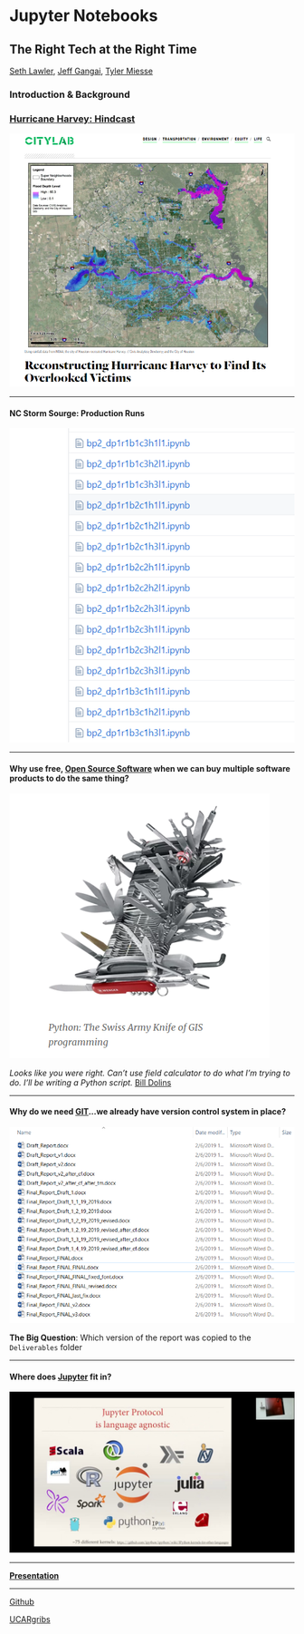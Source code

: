 

# Jupyter Notebooks
## The Right Tech at the Right Time

[Seth Lawler](slawler@dewberry.com), [Jeff Gangai](jgangai@dewberry.com), [Tyler Miesse](tmiesse@dewberry.com)



### Introduction & Background

 ### [Hurricane Harvey: Hindcast](https://www.citylab.com/environment/2018/10/hurricane-harvey-houston-recovery-aid-federal-funds-fema/573094/)
![](images/city_lab.png)

 ---

 #### NC Storm Sourge: Production Runs
![](images/nc_papermill.png)

---


 #### Why use free, [Open Source Software](https://www.osgeo.org/) when we can buy multiple software products to do the same thing? 
![](images/python_swiss_army.png)


 *Looks like you were right. Can’t use field calculator to do what I’m trying to do. I’ll be writing a Python script.*
 [Bill Dolins](http://blog.geomusings.com/2011/05/25/piling-on-about-python)

 ---

 #### Why do we need [__GIT__](https://github.com)...we already have version control system in place?
![](images/version_control.png)


__The Big Question__: Which version of the report was copied to the `Deliverables` folder

---


#### Where does  [__Jupyter__](https://www.youtube.com/watch?v=s98IGzlptHw) fit in?
![](images/jupyter_langs.png)

---

[__Presentation__](index.slides.html)

---

[Github](https://github.com/slawler/harvey-hindcast)

[UCARgribs](https://github.com/slawler/raingrids/blob/master/UCARgribs_geotag.ipynb)

